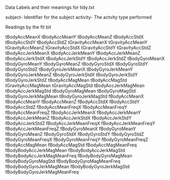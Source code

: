 
Data Labels and their meanings for tidy.txt

subject- Identifier for the subject
activity- The actvity type performed

Readings by the fit bit

tBodyAccMeanX 
tBodyAccMeanY 
tBodyAccMeanZ 
tBodyAccStdX 
tBodyAccStdY 
tBodyAccStdZ 
tGravityAccMeanX 
tGravityAccMeanY 
tGravityAccMeanZ 
tGravityAccStdX 
tGravityAccStdY 
tGravityAccStdZ 
tBodyAccJerkMeanX 
tBodyAccJerkMeanY 
tBodyAccJerkMeanZ 
tBodyAccJerkStdX 
tBodyAccJerkStdY 
tBodyAccJerkStdZ 
tBodyGyroMeanX 
tBodyGyroMeanY 
tBodyGyroMeanZ 
tBodyGyroStdX 
tBodyGyroStdY 
tBodyGyroStdZ 
tBodyGyroJerkMeanX 
tBodyGyroJerkMeanY 
tBodyGyroJerkMeanZ 
tBodyGyroJerkStdX 
tBodyGyroJerkStdY 
tBodyGyroJerkStdZ 
tBodyAccMagMean 
tBodyAccMagStd 
tGravityAccMagMean 
tGravityAccMagStd 
tBodyAccJerkMagMean 
tBodyAccJerkMagStd 
tBodyGyroMagMean 
tBodyGyroMagStd 
tBodyGyroJerkMagMean 
tBodyGyroJerkMagStd 
fBodyAccMeanX 
fBodyAccMeanY 
fBodyAccMeanZ 
fBodyAccStdX 
fBodyAccStdY 
fBodyAccStdZ 
fBodyAccMeanFreqX 
fBodyAccMeanFreqY 
fBodyAccMeanFreqZ 
fBodyAccJerkMeanX 
fBodyAccJerkMeanY 
fBodyAccJerkMeanZ 
fBodyAccJerkStdX 
fBodyAccJerkStdY 
fBodyAccJerkStdZ 
fBodyAccJerkMeanFreqX 
fBodyAccJerkMeanFreqY 
fBodyAccJerkMeanFreqZ 
fBodyGyroMeanX 
fBodyGyroMeanY 
fBodyGyroMeanZ 
fBodyGyroStdX 
fBodyGyroStdY 
fBodyGyroStdZ 
fBodyGyroMeanFreqX 
fBodyGyroMeanFreqY 
fBodyGyroMeanFreqZ 
fBodyAccMagMean 
fBodyAccMagStd 
fBodyAccMagMeanFreq 
fBodyBodyAccJerkMagMean 
fBodyBodyAccJerkMagStd 
fBodyBodyAccJerkMagMeanFreq 
fBodyBodyGyroMagMean 
fBodyBodyGyroMagStd 
fBodyBodyGyroMagMeanFreq 
fBodyBodyGyroJerkMagMean 
fBodyBodyGyroJerkMagStd 
fBodyBodyGyroJerkMagMeanFreq
